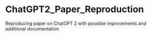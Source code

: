 # ChatGPT2_Paper_Reproduction
Reproducing paper on ChatGPT 2 with possible improvements and additional documentation 
